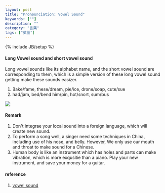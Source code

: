 ```yaml
---
layout: post
title: "Pronounciation: Vowel Sound"
keywords: [""]
description: ""
category: "言葉"
tags: ["英語"]
---
```

{% include JB/setup %}


#### Long Vowel sound and short vowel sound 
Long vowel sounds like its alphabet name, and the short vowel sound are
corresponding to them, which is a simple version of these long vowel sound
getting make these sounds easizer.
1. Bake/fame,  these/dream,   pie/ice, drone/soap, cute/sue
2. had/jam,     bed/bend      him/pin, hot/snort,   sum/bus



<img src="{{IMAGE_PATH}}/language-english-phonetic-alphabet.png" height="" width="" />


#### Remark
1. Don't integrae your local sound into a foreign language, which will create
   new sound.
2. To perform a song well, a singer need some techniques in China, including use
   of his nose, and belly. However, We only use our mouth and throat to make
   sound for a Chinese.
3. Human body is like an instrument which has holes and parts can make
   vibration, which is more exqusitie than a piano. Play your new instrument,
   and save your money for a guitar.


#### reference
1. [vowel sound](https://www.youtube.com/watch?v=9E6F57s-V7U)
